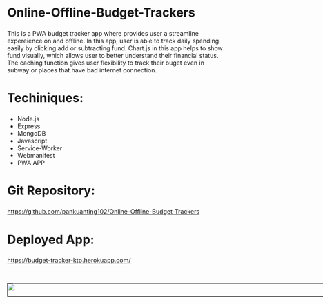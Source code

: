 # Online-Offline-Budget-Trackers
###
This is a PWA budget tracker app where provides user a streamline expereience on and offline. In this app, user is able to track daily spending easily by clicking add or subtracting fund. Chart.js in this app helps to show fund visually, which allows user to better understand their financial status. The caching function gives user flexibility to track their buget even in subway or places that have bad internet connection.


# Techiniques:
###
<ul>
<li>Node.js</li>
<li>Express</li>
<li>MongoDB</li>
<li>Javascript</li>
<li>Service-Worker</li>
<li>Webmanifest</li>
<li>PWA APP</li>
</ul>

# Git Repository:
###
https://github.com/pankuanting102/Online-Offline-Budget-Trackers
<br>

# Deployed App:
###
https://budget-tracker-ktp.herokuapp.com/

<br><div style="width: 90vw; margin: auto; border: 1px black solid">
<img src="https://github.com/pankuanting102/Online-Offline-Budget-Trackers/blob/master/public/asset/budget_tracker.gif?raw=true">
</div>